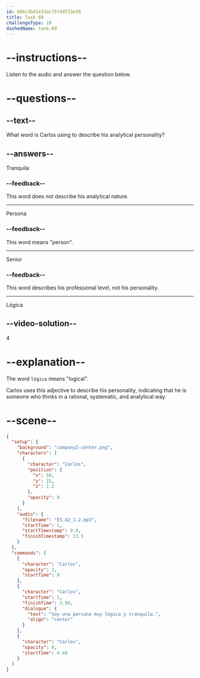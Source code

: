 ```yaml
---
id: 686c3b41e33ac75f4df23e39
title: Task 69
challengeType: 19
dashedName: task-69
---
```


<!-- (Audio) Carlos: Soy una persona muy lógica y tranquila. -->

# --instructions--

Listen to the audio and answer the question below.

# --questions--

## --text--

What word is Carlos using to describe his analytical personality?

## --answers--

Tranquila

### --feedback--

This word does not describe his analytical nature.

---

Persona

### --feedback--

This word means "person".

---

Senior

### --feedback--

This word describes his professional level, not his personality.

---

Lógica

## --video-solution--

4

# --explanation--

The word `lógica` means "logical". 

Carlos uses this adjective to describe his personality, indicating that he is someone who thinks in a rational, systematic, and analytical way.

# --scene--

```json
{
  "setup": {
    "background": "company2-center.png",
    "characters": [
      {
        "character": "Carlos",
        "position": {
          "x": 50,
          "y": 15,
          "z": 1.2
        },
        "opacity": 0
      }
    ],
    "audio": {
      "filename": "ES_A2_1.2.mp3",
      "startTime": 1,
      "startTimestamp": 9.9,
      "finishTimestamp": 13.5
    }
  },
  "commands": [
    {
      "character": "Carlos",
      "opacity": 1,
      "startTime": 0
    },
    {
      "character": "Carlos",
      "startTime": 1,
      "finishTime": 3.98,
      "dialogue": {
        "text": "Soy una persona muy lógica y tranquila.",
        "align": "center"
      }
    },
    {
      "character": "Carlos",
      "opacity": 0,
      "startTime": 4.48
    }
  ]
}
```
